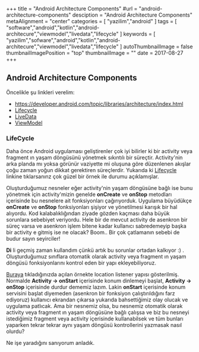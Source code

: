 +++
title = "Android Architecture Components"
#url = "android-architecture-components"
desciption = "Android Architecture Components"
metaAlignment = "center"
categories = [
  "yazilim","android"
]
tags = [
  "software","android","kotlin","android-architecure","viewmodel","livedata","lifecycle"
]
keywords = [
  "yazilim","sofware","android","kotlin","android-architecure","viewmodel","livedata","lifecycle"
]
autoThumbnailImage = false
thumbnailImagePosition = "top"
thumbnailImage = ""
date = 2017-08-27
+++

## Android Architecture Components

Öncelikle şu linkleri verelim:

- https://developer.android.com/topic/libraries/architecture/index.html
- [Lifecycle](https://developer.android.com/topic/libraries/architecture/lifecycle.html)
- [LiveData](https://developer.android.com/topic/libraries/architecture/livedata.html)
- [ViewModel](https://developer.android.com/topic/libraries/architecture/viewmodel.html)

### LifeCycle

Daha önce Android uygulaması geliştirenler çok iyi bilirler ki bir activity veya fragment ın yaşam döngüsünü yönetmek sıkıntılı bir süreçtir. Activity'nin arka planda mı yoksa görünür vaziyette mi oluşuna göre düzenlenen akışlar çoğu zaman yoğun dikkat gerektiren süreçlerdir. Yukarıda ki [Lifecycle](https://developer.android.com/topic/libraries/architecture/lifecycle.html) linkine tıklarsanınz çok güzel bir örnek ile durumu açıklamışlar. 

Oluşturduğumuz nesneler eğer activity'nin yaşam döngüsüne bağlı ise bunu yönetmek için activity'mizin genelde **onCreate** ve **onStop** metodları içerisinde bu nesnelere ait fonksiyonları çağırıyorduk. Uygulama büyüdükçe **onCreate** ve **onStop** fonksiyonları şişiyor ve yönetilmesi karışık bir hal alıyordu. Kod kalabalıklığından ziyade gözden kaçması daha büyük sorunlara sebebiyet veriyordu. Hele bir de mevcut activity de asenkron bir süreç varsa ve asenkron işlem bitene kadar kullanıcı sabredemeyip başka bir activity e gitmiş ise ne olacak? Boom.. Bir çok çatlamanın sebebi de budur sayın seyirciler!

**Di** li geçmiş zaman kullandım çünkü artık bu sorunlar ortadan kalkıyor :) . Oluşturduğumuz sınıflara otomatik olarak activity veya fragment ın yaşam döngüsü fonksiyonlarını kontrol eden bir yapı ekleyebiliyoruz.

[Buraya](https://developer.android.com/topic/libraries/architecture/lifecycle.html) tıkladığınızda açılan örnekte location listener yapısı gösterilmiş. Normalde **Activity -> onStart** içerisinde konum dinlemeyi başlat, **Activity -> onStop** içerisinde durdur dememiz lazım. Lakin **onStart** içerisinde konum servisini başlat diyemeden (asenkron bir fonksiyon çalıştırıldığını farz ediyoruz) kullanıcı ekrandan çıkarsa yukarıda bahsettiğimiz olay olucak ve uygulama patlıcak. Ama bir nesnemiz olsa, bu nesnemiz otomatik olarak activity veya fragment ın yaşam döngüsüne bağlı çalışsa ve biz bu nesneyi istediğimiz fragment veya activity içerisinde kullanabilsek ve tüm bunları yaparken tekrar tekrar aynı yaşam döngüsü kontrollerini yazmasak nasıl olurdu?

Ne işe yaradığını sanıyorum anladık.
